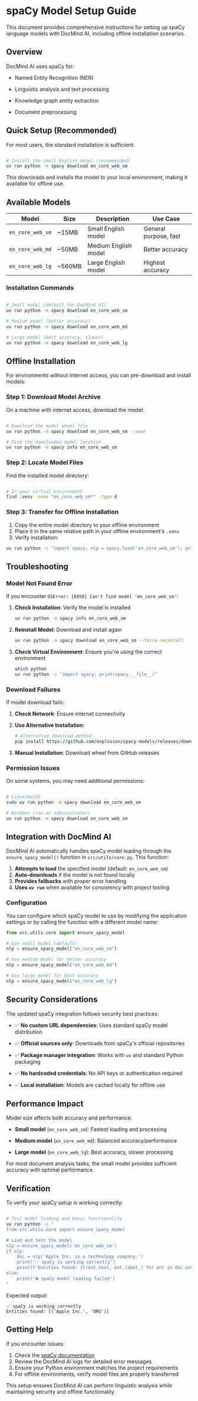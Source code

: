 # spaCy Model Setup Guide

This document provides comprehensive instructions for setting up spaCy language models with DocMind AI, including offline installation scenarios.

## Overview

DocMind AI uses spaCy for:

- Named Entity Recognition (NER)

- Linguistic analysis and text processing

- Knowledge graph entity extraction

- Document preprocessing

## Quick Setup (Recommended)

For most users, the standard installation is sufficient:

```bash

# Install the small English model (recommended)
uv run python -m spacy download en_core_web_sm
```

This downloads and installs the model to your local environment, making it available for offline use.

## Available Models

| Model | Size | Description | Use Case |
|-------|------|-------------|----------|
| `en_core_web_sm` | ~15MB | Small English model | General purpose, fast |
| `en_core_web_md` | ~50MB | Medium English model | Better accuracy |
| `en_core_web_lg` | ~560MB | Large English model | Highest accuracy |

### Installation Commands

```bash

# Small model (default for DocMind AI)
uv run python -m spacy download en_core_web_sm

# Medium model (better accuracy)
uv run python -m spacy download en_core_web_md

# Large model (best accuracy, slower)
uv run python -m spacy download en_core_web_lg
```

## Offline Installation

For environments without internet access, you can pre-download and install models:

### Step 1: Download Model Archive

On a machine with internet access, download the model:

```bash

# Download the model wheel file
uv run python -m spacy download en_core_web_sm --user

# Find the downloaded model location
uv run python -m spacy info en_core_web_sm
```

### Step 2: Locate Model Files

Find the installed model directory:

```bash

# In your virtual environment
find .venv -name "en_core_web_sm*" -type d
```

### Step 3: Transfer for Offline Installation

1. Copy the entire model directory to your offline environment
2. Place it in the same relative path in your offline environment's `.venv`
3. Verify installation:

```bash
uv run python -c "import spacy; nlp = spacy.load('en_core_web_sm'); print('Model loaded successfully')"
```

## Troubleshooting

### Model Not Found Error

If you encounter `OSError: [E050] Can't find model 'en_core_web_sm'`:

1. **Check Installation**: Verify the model is installed

   ```bash
   uv run python -m spacy info en_core_web_sm
   ```

2. **Reinstall Model**: Download and install again

   ```bash
   uv run python -m spacy download en_core_web_sm --force-reinstall
   ```

3. **Check Virtual Environment**: Ensure you're using the correct environment

   ```bash
   which python
   uv run python -c "import spacy; print(spacy.__file__)"
   ```

### Download Failures

If model download fails:

1. **Check Network**: Ensure internet connectivity
2. **Use Alternative Installation**:

   ```bash
   # Alternative download method
   pip install https://github.com/explosion/spacy-models/releases/download/en_core_web_sm-3.7.1/en_core_web_sm-3.7.1-py3-none-any.whl
   ```

3. **Manual Installation**: Download wheel from GitHub releases

### Permission Issues

On some systems, you may need additional permissions:

```bash

# Linux/macOS
sudo uv run python -m spacy download en_core_web_sm

# Windows (run as administrator)
uv run python -m spacy download en_core_web_sm
```

## Integration with DocMind AI

DocMind AI automatically handles spaCy model loading through the `ensure_spacy_model()` function in `src/utils/core.py`. This function:

1. **Attempts to load** the specified model (default: `en_core_web_sm`)
2. **Auto-downloads** if the model is not found locally
3. **Provides fallbacks** with proper error handling
4. **Uses `uv run`** when available for consistency with project tooling

### Configuration

You can configure which spaCy model to use by modifying the application settings or by calling the function with a different model name:

```python
from src.utils.core import ensure_spacy_model

# Use small model (default)
nlp = ensure_spacy_model("en_core_web_sm")

# Use medium model for better accuracy
nlp = ensure_spacy_model("en_core_web_md")

# Use large model for best accuracy
nlp = ensure_spacy_model("en_core_web_lg")
```

## Security Considerations

The updated spaCy integration follows security best practices:

- ✅ **No custom URL dependencies**: Uses standard spaCy model distribution

- ✅ **Official sources only**: Downloads from spaCy's official repositories

- ✅ **Package manager integration**: Works with `uv` and standard Python packaging

- ✅ **No hardcoded credentials**: No API keys or authentication required

- ✅ **Local installation**: Models are cached locally for offline use

## Performance Impact

Model size affects both accuracy and performance:

- **Small model** (`en_core_web_sm`): Fastest loading and processing

- **Medium model** (`en_core_web_md`): Balanced accuracy/performance

- **Large model** (`en_core_web_lg`): Best accuracy, slower processing

For most document analysis tasks, the small model provides sufficient accuracy with optimal performance.

## Verification

To verify your spaCy setup is working correctly:

```bash

# Test model loading and basic functionality
uv run python -c "
from src.utils.core import ensure_spacy_model

# Load and test the model
nlp = ensure_spacy_model('en_core_web_sm')
if nlp:
    doc = nlp('Apple Inc. is a technology company.')
    print('✅ spaCy is working correctly')
    print(f'Entities found: {[(ent.text, ent.label_) for ent in doc.ents]}')
else:
    print('❌ spaCy model loading failed')
"
```

Expected output:

```text
✅ spaCy is working correctly
Entities found: [('Apple Inc.', 'ORG')]
```

## Getting Help

If you encounter issues:

1. Check the [spaCy documentation](https://spacy.io/usage/models)
2. Review the DocMind AI logs for detailed error messages
3. Ensure your Python environment matches the project requirements
4. For offline environments, verify model files are properly transferred

This setup ensures DocMind AI can perform linguistic analysis while maintaining security and offline functionality.
